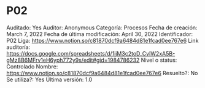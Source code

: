 # P02

Auditado: Yes
Auditor: Anonymous
Categoría: Procesos
Fecha de creación: March 7, 2022
Fecha de última modificación: April 30, 2022
Identificador: P02
Liga: https://www.notion.so/c81870dcf9a6484d81e1fcad0ee767e6 
Link auditoría: https://docs.google.com/spreadsheets/d/1ijM3c2toD_CvIW2xA5B-gMz8B6MFrv1eH6yph772y9s/edit#gid=1984786232
Nivel o status: Controlado
Nombre: https://www.notion.so/c81870dcf9a6484d81e1fcad0ee767e6 
Resuelto?: No
Se utiliza?: Yes
Última versión: 1.0